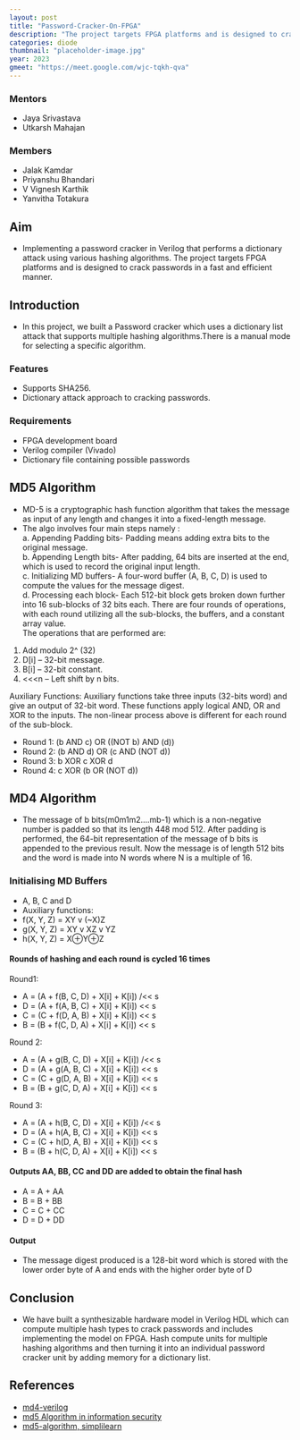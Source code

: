 ```yaml
---
layout: post
title: "Password-Cracker-On-FPGA"
description: "The project targets FPGA platforms and is designed to crack passwords in a fast and efficient manner."
categories: diode
thumbnail: "placeholder-image.jpg"
year: 2023
gmeet: "https://meet.google.com/wjc-tqkh-qva"
---
```


### Mentors

- Jaya Srivastava
- Utkarsh Mahajan

### Members

- Jalak Kamdar
- Priyanshu Bhandari
- V Vignesh Karthik
- Yanvitha Totakura

## Aim

- Implementing a password cracker in Verilog that performs a dictionary attack using various hashing algorithms. The project targets FPGA platforms and is designed to crack passwords in a fast and efficient manner.

## Introduction

- In this project, we built a Password cracker which uses a dictionary list attack that supports multiple hashing algorithms.There is a manual mode for selecting a specific algorithm.

### Features

- Supports SHA256.
- Dictionary attack approach to cracking passwords.

### Requirements

- FPGA development board
- Verilog compiler (Vivado)
- Dictionary file containing possible passwords

## MD5 Algorithm

- MD-5 is a cryptographic hash function algorithm that takes the message as input of any length and changes it into a fixed-length message.
- The algo involves four main steps namely :  
a. Appending Padding bits- Padding means adding extra bits to the original message.  
b. Appending Length bits- After padding, 64 bits are inserted at the end, which is used to record the original input length.  
c. Initializing MD buffers- A four-word buffer (A, B, C, D) is used to compute the values for the message digest.  
d. Processing each block- Each 512-bit block gets broken down further into 16 sub-blocks of 32 bits each. There are four rounds of operations, with each round utilizing all the sub-blocks, the buffers, and a constant array value.  
The operations that are performed are:      
1. Add modulo 2^ (32)
2. D[i] – 32-bit message.
3. B[i] – 32-bit constant.
4. \<<<n – Left shift by n bits.

Auxiliary Functions: Auxiliary functions take three inputs (32-bits word) and give an output of 32-bit word. These functions apply logical AND, OR and XOR to the inputs. The non-linear process above is different for each round of the sub-block.

- Round 1: (b AND c) OR ((NOT b) AND (d))
- Round 2: (b AND d) OR (c AND (NOT d))
- Round 3: b XOR c XOR d
- Round 4: c XOR (b OR (NOT d))

## MD4 Algorithm

- The message of b bits(m0m1m2….mb-1) which is a non-negative number is padded so that its length 448 mod 512. After padding is performed, the 64-bit representation of the message of b bits is appended to the previous result. Now the message is of length 512 bits and the word is made into N words where N is a multiple of 16.

### Initialising MD Buffers

- A, B, C and D
- Auxiliary functions:
- f(X, Y, Z) = XY v (~X)Z
- g(X, Y, Z) = XY v XZ v YZ
- h(X, Y, Z) = X⊕Y⊕Z

#### Rounds of hashing and each round is cycled 16 times

Round1:
- A = (A + f(B, C, D) + X[i] + K[i]) /<< s
- D = (A + f(A, B, C) + X[i] + K[i]) << s
- C = (C + f(D, A, B) + X[i] + K[i]) << s
- B = (B + f(C, D, A) + X[i] + K[i]) << s

Round 2:
- A = (A + g(B, C, D) + X[i] + K[i]) /<< s
- D = (A + g(A, B, C) + X[i] + K[i]) << s
- C = (C + g(D, A, B) + X[i] + K[i]) << s
- B = (B + g(C, D, A) + X[i] + K[i]) << s

Round 3:
- A = (A + h(B, C, D) + X[i] + K[i]) /<< s
- D = (A + h(A, B, C) + X[i] + K[i]) << s
- C = (C + h(D, A, B) + X[i] + K[i]) << s
- B = (B + h(C, D, A) + X[i] + K[i]) << s

#### Outputs AA, BB, CC and DD are added to obtain the final hash

- A = A + AA
- B = B + BB
- C = C + CC
- D = D + DD

#### Output

- The message digest produced is a 128-bit word which is stored with the lower order byte of A and ends with the higher order byte of D

## Conclusion

- We have built a synthesizable hardware model in Verilog HDL which can compute multiple hash types to crack passwords and includes implementing the model on FPGA. Hash compute units for multiple hashing algorithms and then turning it into an individual password cracker unit by adding memory for a dictionary list.

## References

- [md4-verilog](https://github.com/matthiaskonrath/md4-verilog/tree/main/Implementations/Verilog)
- [md5 Algorithm in information security](https://www.comparitech.com/blog/information-security/md5-algorithm-with-examples/)
- [md5-algorithm, simplilearn](https://www.simplilearn.com/tutorials/cyber-security-tutorial/md5-algorithm)
